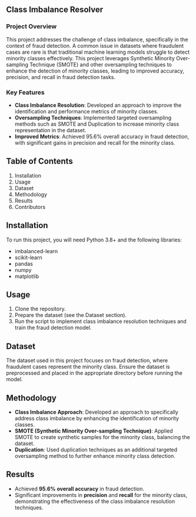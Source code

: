 ## Class Imbalance Resolver

### Project Overview
This project addresses the challenge of class imbalance, specifically in the context of fraud detection. A common issue in datasets where fraudulent cases are rare is that traditional machine learning models struggle to detect minority classes effectively. This project leverages Synthetic Minority Over-sampling Technique (SMOTE) and other oversampling techniques to enhance the detection of minority classes, leading to improved accuracy, precision, and recall in fraud detection tasks.

### Key Features
- **Class Imbalance Resolution**: Developed an approach to improve the identification and performance metrics of minority classes.
- **Oversampling Techniques**: Implemented targeted oversampling methods such as SMOTE and Duplication to increase minority class representation in the dataset.
- **Improved Metrics**: Achieved 95.6% overall accuracy in fraud detection, with significant gains in precision and recall for the minority class.

## Table of Contents
1. Installation
2. Usage
3. Dataset
4. Methodology
5. Results
6. Contributors

## Installation
To run this project, you will need Python 3.8+ and the following libraries:
- imbalanced-learn
- scikit-learn
- pandas
- numpy
- matplotlib

## Usage
1. Clone the repository.
2. Prepare the dataset (see the Dataset section).
3. Run the script to implement class imbalance resolution techniques and train the fraud detection model.

## Dataset
The dataset used in this project focuses on fraud detection, where fraudulent cases represent the minority class. Ensure the dataset is preprocessed and placed in the appropriate directory before running the model.

## Methodology
- **Class Imbalance Approach**: Developed an approach to specifically address class imbalance by enhancing the identification of minority classes.
- **SMOTE (Synthetic Minority Over-sampling Technique)**: Applied SMOTE to create synthetic samples for the minority class, balancing the dataset.
- **Duplication**: Used duplication techniques as an additional targeted oversampling method to further enhance minority class detection.

## Results
- Achieved **95.6% overall accuracy** in fraud detection.
- Significant improvements in **precision** and **recall** for the minority class, demonstrating the effectiveness of the class imbalance resolution techniques.
